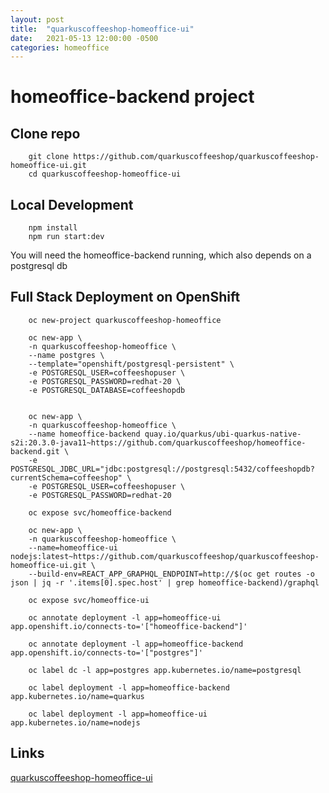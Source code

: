 ```yaml
---
layout: post
title:  "quarkuscoffeeshop-homeoffice-ui"
date:   2021-05-13 12:00:00 -0500
categories: homeoffice
---
```


# homeoffice-backend project

## Clone repo 
        git clone https://github.com/quarkuscoffeeshop/quarkuscoffeeshop-homeoffice-ui.git
        cd quarkuscoffeeshop-homeoffice-ui

## Local Development
        npm install
        npm run start:dev

You will need the homeoffice-backend running, which also depends on a postgresql db


## Full Stack Deployment on OpenShift

        oc new-project quarkuscoffeeshop-homeoffice

        oc new-app \
        -n quarkuscoffeeshop-homeoffice \
        --name postgres \
        --template="openshift/postgresql-persistent" \
        -e POSTGRESQL_USER=coffeeshopuser \
        -e POSTGRESQL_PASSWORD=redhat-20 \
        -e POSTGRESQL_DATABASE=coffeeshopdb


        oc new-app \
        -n quarkuscoffeeshop-homeoffice \
        --name homeoffice-backend quay.io/quarkus/ubi-quarkus-native-s2i:20.3.0-java11~https://github.com/quarkuscoffeeshop/homeoffice-backend.git \
        -e POSTGRESQL_JDBC_URL="jdbc:postgresql://postgresql:5432/coffeeshopdb?currentSchema=coffeeshop" \
        -e POSTGRESQL_USER=coffeeshopuser \
        -e POSTGRESQL_PASSWORD=redhat-20

        oc expose svc/homeoffice-backend

        oc new-app \
        -n quarkuscoffeeshop-homeoffice \
        --name=homeoffice-ui nodejs:latest~https://github.com/quarkuscoffeeshop/quarkuscoffeeshop-homeoffice-ui.git \
        --build-env=REACT_APP_GRAPHQL_ENDPOINT=http://$(oc get routes -o json | jq -r '.items[0].spec.host' | grep homeoffice-backend)/graphql

        oc expose svc/homeoffice-ui

        oc annotate deployment -l app=homeoffice-ui app.openshift.io/connects-to='["homeoffice-backend"]'

        oc annotate deployment -l app=homeoffice-backend app.openshift.io/connects-to='["postgres"]'

        oc label dc -l app=postgres app.kubernetes.io/name=postgresql

        oc label deployment -l app=homeoffice-backend app.kubernetes.io/name=quarkus

        oc label deployment -l app=homeoffice-ui app.kubernetes.io/name=nodejs

## Links
[quarkuscoffeeshop-homeoffice-ui](https://github.com/quarkuscoffeeshop/quarkuscoffeeshop-homeoffice-ui)